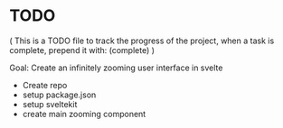 # TODO
( This is a TODO file to track the progress of the project, when a task is complete, prepend it with: (complete) )

Goal: Create an infinitely zooming user interface in svelte
- Create repo
- setup package.json
- setup sveltekit
- create main zooming component

